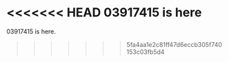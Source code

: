 <<<<<<< HEAD
03917415 is here
=======
03917415 is here.
>>>>>>> 5fa4aa1e2c81ff47d6eccb305f740153c03fb5d4
